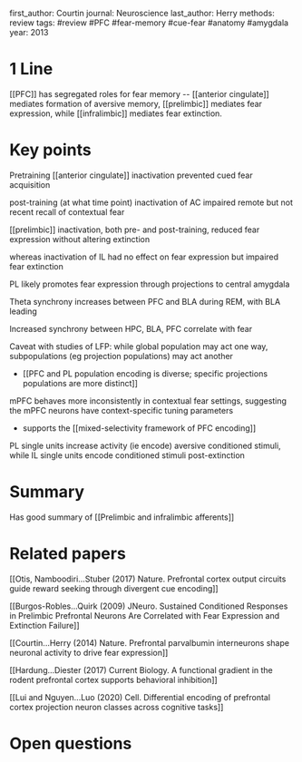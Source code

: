 first_author: Courtin
journal: Neuroscience
last_author: Herry
methods: review
tags: #review #PFC #fear-memory #cue-fear #anatomy #amygdala
year: 2013

# 1 Line
[[PFC]] has segregated roles for fear memory -- [[anterior cingulate]] mediates formation of aversive memory, [[prelimbic]] mediates fear expression, while [[infralimbic]] mediates fear extinction.

# Key points
Pretraining [[anterior cingulate]] inactivation prevented cued fear acquisition

post-training (at what time point) inactivation of AC impaired remote but not recent recall of contextual fear 

[[prelimbic]] inactivation, both pre- and post-training, reduced fear expression without altering extinction

whereas inactivation of IL had no effect on fear expression but impaired fear extinction

PL likely promotes fear expression through projections to central amygdala

Theta synchrony increases between PFC and BLA during REM, with BLA leading

Increased synchrony between HPC, BLA, PFC correlate with fear

Caveat with studies of LFP: while global population may act one way, subpopulations (eg projection populations) may act another

* [[PFC and PL population encoding is diverse; specific projections populations are more distinct]]

mPFC behaves more inconsistently in contextual fear settings, suggesting the mPFC neurons have context-specific tuning parameters

* supports the [[mixed-selectivity framework of PFC encoding]]

PL single units increase activity (ie encode) aversive conditioned stimuli, while IL single units encode conditioned stimuli post-extinction

# Summary
Has good summary of [[Prelimbic and infralimbic afferents]]

# Related papers

[[Otis, Namboodiri...Stuber (2017) Nature. Prefrontal cortex output circuits guide reward seeking through divergent cue encoding]]

[[Burgos-Robles...Quirk (2009) JNeuro. Sustained Conditioned Responses in Prelimbic Prefrontal Neurons Are Correlated with Fear Expression and Extinction Failure]]

[[Courtin...Herry (2014) Nature. Prefrontal parvalbumin interneurons shape neuronal activity to drive fear expression]]

[[Hardung...Diester (2017) Current Biology. A functional gradient in the rodent prefrontal cortex supports behavioral inhibition]]

[[Lui and Nguyen...Luo (2020) Cell. Differential encoding of prefrontal cortex projection neuron classes across cognitive tasks]]

# Open questions